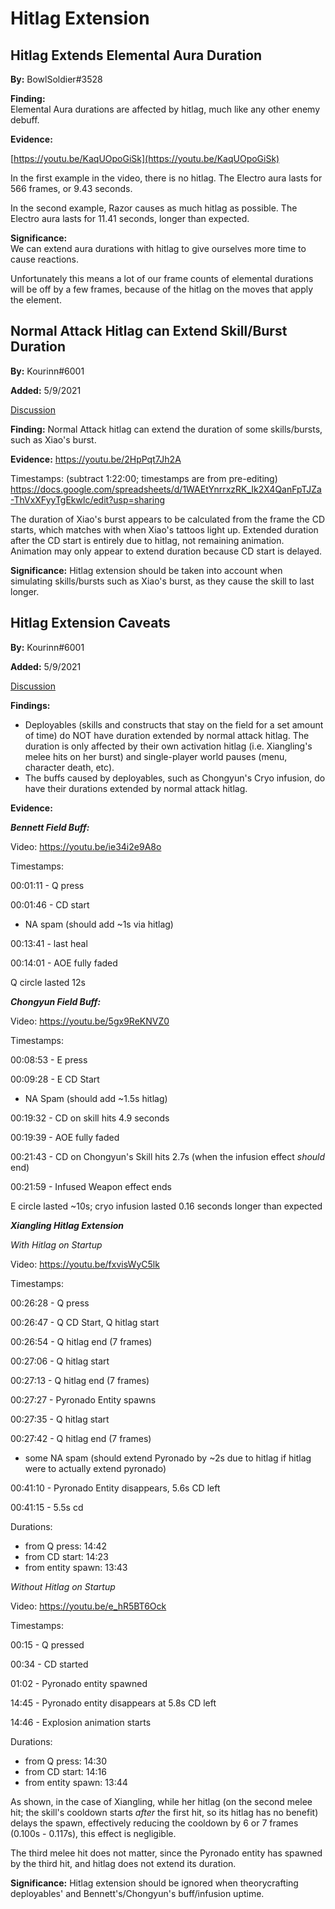 # Hitlag Extension

## Hitlag Extends Elemental Aura Duration <a id="docs-internal-guid-116d1688-7fff-1539-a82f-c218e3de996c"></a>

**By:** BowlSoldier\#3528

**Finding:**  
Elemental Aura durations are affected by hitlag, much like any other enemy debuff.

**Evidence:**

[https://youtu.be/KaqUOpoGiSk](https://youtu.be/KaqUOpoGiSk)

In the first example in the video, there is no hitlag. The Electro aura lasts for 566 frames, or 9.43 seconds.

In the second example, Razor causes as much hitlag as possible. The Electro aura lasts for 11.41 seconds, longer than expected.

**Significance:**  
We can extend aura durations with hitlag to give ourselves more time to cause reactions.

Unfortunately this means a lot of our frame counts of elemental durations will be off by a few frames, because of the hitlag on the moves that apply the element.

## Normal Attack Hitlag can Extend Skill/Burst Duration

**By:** Kourinn\#6001

**Added:** 5/9/2021

[Discussion](https://tickettool.xyz/direct?url=https://cdn.discordapp.com/attachments/835912799343476766/840072673961967646/transcript-hitlag-extension-testing.html)

**Finding:** Normal Attack hitlag can extend the duration of some skills/bursts, such as Xiao's burst.

**Evidence:** https://youtu.be/2HpPqt7Jh2A 

Timestamps: (subtract 1:22:00; timestamps are from pre-editing) https://docs.google.com/spreadsheets/d/1WAEtYnrrxzRK_Ik2X4QanFpTJZa-ThVxXFyyTgEkwlc/edit?usp=sharing

The duration of Xiao's burst appears to be calculated from the frame the CD starts, which matches with when Xiao's tattoos light up. Extended duration after the CD start is entirely due to hitlag, not remaining animation. Animation may only appear to extend duration because CD start is delayed.

**Significance:** Hitlag extension should be taken into account when simulating skills/bursts such as Xiao's burst, as they cause the skill to last longer.

## Hitlag Extension Caveats

**By:** Kourinn\#6001

**Added:** 5/9/2021

[Discussion](https://tickettool.xyz/direct?url=https://cdn.discordapp.com/attachments/835912799343476766/840072673961967646/transcript-hitlag-extension-testing.html)

**Findings:**
* Deployables (skills and constructs that stay on the field for a set amount of time) do NOT have duration extended by normal attack hitlag. The duration is only affected by their own activation hitlag (i.e. Xiangling's melee hits on her burst) and single-player world pauses (menu, character death, etc).
* The buffs caused by deployables, such as Chongyun's Cryo infusion, do have their durations extended by normal attack hitlag.

**Evidence:**

***Bennett Field Buff:***

Video: https://youtu.be/ie34i2e9A8o

Timestamps: 

00:01:11 - Q press

00:01:46 - CD start

* NA spam (should add ~1s via hitlag)

00:13:41 - last heal

00:14:01 - AOE fully faded

Q circle lasted 12s

***Chongyun Field Buff:***

Video: https://youtu.be/5gx9ReKNVZ0

Timestamps:

00:08:53 - E press

00:09:28 - E CD Start

* NA Spam (should add ~1.5s hitlag)

00:19:32 - CD on skill hits 4.9 seconds

00:19:39 - AOE fully faded

00:21:43 - CD on Chongyun's Skill hits 2.7s (when the infusion effect *should* end)

00:21:59 - Infused Weapon effect ends

E circle lasted ~10s; cryo infusion lasted 0.16 seconds longer than expected

***Xiangling Hitlag Extension***

*With Hitlag on Startup*

Video: https://youtu.be/fxvisWyC5lk

Timestamps:

00:26:28 - Q press

00:26:47 - Q CD Start, Q hitlag start

00:26:54 - Q hitlag end (7 frames)

00:27:06 - Q hitlag start

00:27:13 - Q hitlag end (7 frames)

00:27:27 - Pyronado Entity spawns

00:27:35 - Q hitlag start

00:27:42 - Q hitlag end (7 frames)

* some NA spam (should extend Pyronado by ~2s due to hitlag if hitlag were to actually extend pyronado)

00:41:10 - Pyronado Entity disappears, 5.6s CD left

00:41:15 - 5.5s cd

Durations:
* from Q press: 14:42
* from CD start: 14:23
* from entity spawn: 13:43

*Without Hitlag on Startup*

Video: https://youtu.be/e_hR5BT6Ock

Timestamps:

00:15 - Q pressed

00:34 - CD started

01:02 - Pyronado entity spawned

14:45 - Pyronado entity disappears at 5.8s CD left 

14:46 - Explosion animation starts

Durations:
* from Q press: 14:30
* from CD start: 14:16
* from entity spawn: 13:44

As shown, in the case of Xiangling, while her hitlag (on the second melee hit; the skill's cooldown starts *after* the first hit, so its hitlag has no benefit) delays the spawn, effectively reducing the cooldown by 6 or 7 frames (0.100s - 0.117s), this effect is negligible. 

The third melee hit does not matter, since the Pyronado entity has spawned by the third hit, and hitlag does not extend its duration.

**Significance:** Hitlag extension should be ignored when theorycrafting deployables' and Bennett's/Chongyun's buff/infusion uptime.
